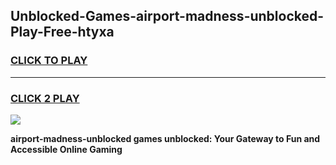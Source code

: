 
## Unblocked-Games-airport-madness-unblocked-Play-Free-htyxa
<h3>
<a href="https://premium76.site?title=airport-madness-unblocked&ref=18A1">CLICK TO PLAY</a></h3>
<hr>

<h3>
<a href="https://premium76.site?title=airport-madness-unblocked&ref=18A1">CLICK 2 PLAY</a>
  
</h3>

<a href="https://premium76.site?title=airport-madness-unblocked&ref=18A1"><img src="https://clearcache.store/games.png"></a>


**airport-madness-unblocked games unblocked: Your Gateway to Fun and Accessible Online Gaming**
